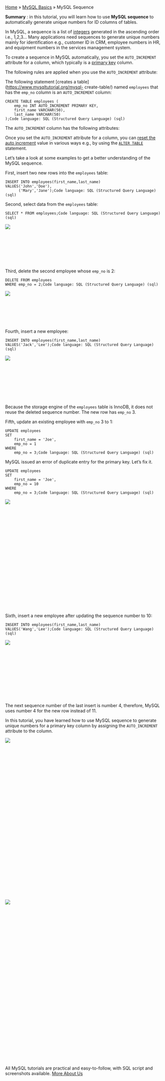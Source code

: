 

[Home](https://www.mysqltutorial.org/) » [MySQL
Basics](https://www.mysqltutorial.org/mysql-basics/) » MySQL Sequence



 **Summary** : in this tutorial, you will learn how to use **MySQL sequence**
to automatically generate unique numbers for ID columns of tables.



In MySQL, a sequence is a list of
[integers](https://www.mysqltutorial.org/mysql-int/) generated in the
ascending order i.e., 1,2,3… Many applications need sequences to generate
unique numbers mainly for identification e.g., customer ID in CRM, employee
numbers in HR, and equipment numbers in the services management system.



To create a sequence in MySQL automatically, you set the `AUTO_INCREMENT`
attribute for a column, which typically is a [primary
key](https://www.mysqltutorial.org/mysql-primary-key/) column.



The following rules are applied when you use the `AUTO_INCREMENT` attribute:



The following statement [creates a table](https://www.mysqltutorial.org/mysql-
create-table/) named `employees` that has the `emp_no` column is an
`AUTO_INCREMENT` column:


    
    
    CREATE TABLE employees (
        emp_no INT AUTO_INCREMENT PRIMARY KEY,
        first_name VARCHAR(50),
        last_name VARCHAR(50)
    );Code language: SQL (Structured Query Language) (sql)



The `AUTO_INCREMENT` column has the following attributes:



Once you set the `AUTO_INCREMENT` attribute for a column, you can [reset the
auto increment](https://www.mysqltutorial.org/mysql-reset-auto-increment
"MySQL Reset Auto Increment Values") value in various ways e.g., by using the
[`ALTER TABLE`](https://www.mysqltutorial.org/mysql-alter-table.aspx)
statement.



Let’s take a look at some examples to get a better understanding of the MySQL
sequence.



First, insert two new rows into the `employees` table:


    
    
    INSERT INTO employees(first_name,last_name)
    VALUES('John','Doe'),
          ('Mary','Jane');Code language: SQL (Structured Query Language) (sql)



Second, select data from the `employees` table:


    
    
    SELECT * FROM employees;Code language: SQL (Structured Query Language) (sql)

![](https://www.mysqltutorial.org/wp-content/uploads/2013/05/mysql-sequence-insert.png)
![](data:image/svg+xml,%3Csvg%20xmlns=%22http://www.w3.org/2000/svg%22%20viewBox=%220%200%20256%2057%22%3E%3C/svg%3E)


Third, delete the second employee whose `emp_no` is 2:


    
    
    DELETE FROM employees 
    WHERE emp_no = 2;Code language: SQL (Structured Query Language) (sql)

![](https://www.mysqltutorial.org/wp-content/uploads/2013/05/mysql-sequence-delete.png)
![](data:image/svg+xml,%3Csvg%20xmlns=%22http://www.w3.org/2000/svg%22%20viewBox=%220%200%20256%2046%22%3E%3C/svg%3E)


Fourth, insert a new employee:


    
    
    INSERT INTO employees(first_name,last_name)
    VALUES('Jack','Lee');Code language: SQL (Structured Query Language) (sql)

![](https://www.mysqltutorial.org/wp-content/uploads/2013/05/mysql-sequence-insert-after-delete.png)
![](data:image/svg+xml,%3Csvg%20xmlns=%22http://www.w3.org/2000/svg%22%20viewBox=%220%200%20248%2062%22%3E%3C/svg%3E)


Because the storage engine of the `employees` table is InnoDB, it does not
reuse the deleted sequence number. The new row has `emp_no` 3.



Fifth, update an existing employee with `emp_no` 3 to 1:


    
    
    UPDATE employees 
    SET 
        first_name = 'Joe',
        emp_no = 1
    WHERE
        emp_no = 3;Code language: SQL (Structured Query Language) (sql)



MySQL issued an error of duplicate entry for the primary key. Let’s fix it.


    
    
    UPDATE employees 
    SET 
        first_name = 'Joe',
        emp_no = 10
    WHERE
        emp_no = 3;Code language: SQL (Structured Query Language) (sql)

![](https://www.mysqltutorial.org/wp-content/uploads/2013/05/mysql-sequence-update.png)
![](data:image/svg+xml,%3Csvg%20xmlns=%22http://www.w3.org/2000/svg%22%20viewBox=%220%200%20210%20140%22%3E%3C/svg%3E)


Sixth, insert a new employee after updating the sequence number to 10:


    
    
    INSERT INTO employees(first_name,last_name)
    VALUES('Wang','Lee');Code language: SQL (Structured Query Language) (sql)

![](https://www.mysqltutorial.org/wp-content/uploads/2013/05/mysql-sequence-insert-after-update.png)
![](data:image/svg+xml,%3Csvg%20xmlns=%22http://www.w3.org/2000/svg%22%20viewBox=%220%200%20251%2086%22%3E%3C/svg%3E)


The next sequence number of the last insert is number 4, therefore, MySQL uses
number 4 for the new row instead of 11.



In this tutorial, you have learned how to use MySQL sequence to generate
unique numbers for a primary key column by assigning the `AUTO_INCREMENT`
attribute to the column.

![](https://www.mysqltutorial.org/wp-content/themes/evolution/img/left.svg)
![](data:image/svg+xml,%3Csvg%20xmlns=%22http://www.w3.org/2000/svg%22%20viewBox=%220%200%2032%2032%22%3E%3C/svg%3E)
![](https://www.mysqltutorial.org/wp-content/themes/evolution/img/right.svg)
![](data:image/svg+xml,%3Csvg%20xmlns=%22http://www.w3.org/2000/svg%22%20viewBox=%220%200%2032%2032%22%3E%3C/svg%3E)


All MySQL tutorials are practical and easy-to-follow, with SQL script and
screenshots available. [More About Us](/about-us/)

